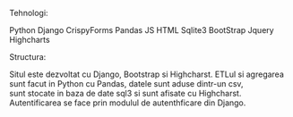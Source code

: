 Tehnologi:

Python
Django
CrispyForms
Pandas
JS
HTML
Sqlite3
BootStrap
Jquery
Highcharts	

Structura:

Situl este dezvoltat cu Django, Bootstrap si Highcharst. 
ETLul si agregarea sunt facut in Python cu Pandas, datele sunt aduse dintr-un csv,  
sunt stocate in baza de date sql3 si sunt afisate cu Highcharst.  
Autentificarea se face prin modulul de autenthficare din Django.
